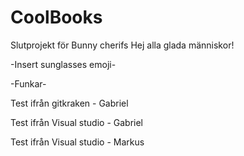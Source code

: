 # CoolBooks
Slutprojekt för Bunny cherifs
Hej alla glada människor!


-Insert sunglasses emoji-

-Funkar-

Test ifrån gitkraken - Gabriel

Test ifrån Visual studio - Gabriel

Test ifrån Visual studio - Markus